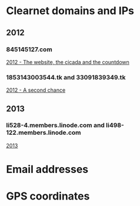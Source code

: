 # Clearnet domains and IPs

## 2012
### 845145127.com
[2012 - The website, the cicada and the countdown](2012.md#the-website-the-cicada-and-the-countdown)

### 1853143003544.tk and 33091839349.tk
[2012 - A second chance](2012.md#a-second-chance)

## 2013

### li528-4.members.linode.com and li498-122.members.linode.com
[2013](2013.md#2the-onion-part-2-of-2-xsxnaksict6egxkq-onion)

# Email addresses

# GPS coordinates